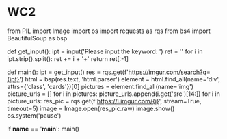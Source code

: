 # WC2

from PIL import Image
import os
import requests as rqs
from bs4 import BeautifulSoup as bsp

def get_input():
    ipt = input('Please input the keyword: ')
    ret = ''
    for i in ipt.strip().split():
        ret += i + '+'
    return ret[:-1]

def main():
    ipt = get_input()
    res = rqs.get(f'https://imgur.com/search?q={ipt}')
    html = bsp(res.text, 'html.parser')
    element = html.find_all(name='div', attrs={'class', 'cards'})[0]
    pictures = element.find_all(name='img')
    picture_urls = []
    for i in pictures:
        picture_urls.append(i.get('src')[14:])
    for i in picture_urls:
        res_pic = rqs.get(f'https://i.imgur.com/{i}', stream=True, timeout=5)
        image = Image.open(res_pic.raw)
        image.show()
        os.system('pause')

if __name__ == '__main__':
    main()
